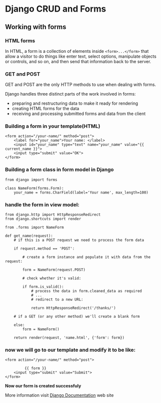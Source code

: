 # Django CRUD and Forms

## Working with forms

### HTML forms

In HTML, a form is a collection of elements inside `<form>...</form>` that allow a visitor to do things like enter text, select options, manipulate objects or controls, and so on, and then send that information back to the server.

### GET and POST

GET and POST are the only HTTP methods to use when dealing with forms.

Django handles three distinct parts of the work involved in forms:

- preparing and restructuring data to make it ready for rendering
- creating HTML forms for the data
- receiving and processing submitted forms and data from the client

### Building a form in your template(HTML)

```
<form action="/your-name/" method="post">
    <label for="your_name">Your name: </label>
    <input id="your_name" type="text" name="your_name" value="{{ current_name }}">
    <input type="submit" value="OK">
</form>
```

### Building a form class in form model in Django

```
from django import forms

class NameForm(forms.Form):
    your_name = forms.CharField(label='Your name', max_length=100)
```

### handle the form in view model:

```
from django.http import HttpResponseRedirect
from django.shortcuts import render

from .forms import NameForm

def get_name(request):
    # if this is a POST request we need to process the form data

    if request.method == 'POST':

        # create a form instance and populate it with data from the request:
        
        form = NameForm(request.POST)
        
        # check whether it's valid:
        
        if form.is_valid():
            # process the data in form.cleaned_data as required
            # ...
            # redirect to a new URL:
           
            return HttpResponseRedirect('/thanks/')

    # if a GET (or any other method) we'll create a blank form
    
    else:
        form = NameForm()

    return render(request, 'name.html', {'form': form})
```

### now we will go to our template and modify it to be like:

```
<form action="/your-name/" method="post">
    
         {{ form }} 
    <input type="submit" value="Submit">
</form>

```
**Now our form is created successfuly**

More information visit [Django Documentation](https://docs.djangoproject.com/en/3.2/topics/forms/) web site

